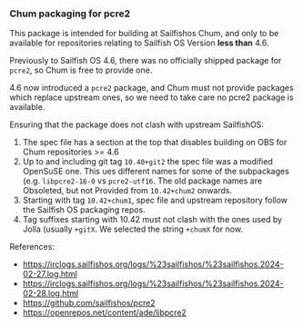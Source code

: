 ### Chum packaging for pcre2

This package is intended for building at Sailfishos Chum, and only to be
available for repositories relating to Sailfish OS Version **less than** 4.6.

Previously to Sailfish OS 4.6, there was no officially shipped package for
`pcre2`, so Chum is free to provide one.

4.6 now introduced a `pcre2` package, and Chum must not provide packages which
replace upstream ones, so we need to take care no pcre2 package is available.

Ensuring that the package does not clash with upstream SailfishOS:

 1. The spec file has a section at the top that disables building on OBS for
   Chum repositories >= 4.6
 1. Up to and including git tag `10.40+git2` the spec file was a modified
   OpenSuSE one. This ues different names for some of the subpackages (e.g.
   `libpcre2-16-0` vs `pcre2-utf16`. The old package names are Obsoleted, but
   not Provided from `10.42+chum2` onwards.
 1. Starting with tag `10.42+chum1`, spec file and upstream repository follow
    the Sailfish OS packaging repos.
 1. Tag suffixes starting with 10.42 must not clash with the ones used by Jolla
   (usually `+gitX`. We selected the string `+chumX` for now.

References:
 - https://irclogs.sailfishos.org/logs/%23sailfishos/%23sailfishos.2024-02-27.log.html
 - https://irclogs.sailfishos.org/logs/%23sailfishos/%23sailfishos.2024-02-28.log.html
 - https://github.com/sailfishos/pcre2
 - https://openrepos.net/content/ade/libpcre2
